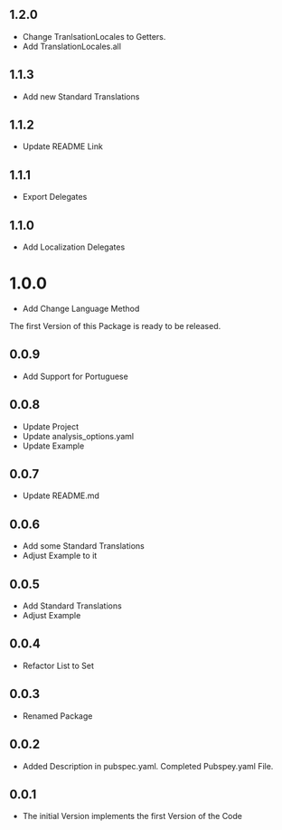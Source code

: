 ## 1.2.0

* Change TranlsationLocales to Getters.
* Add TranslationLocales.all


## 1.1.3

* Add new Standard Translations


## 1.1.2

* Update README Link


## 1.1.1

* Export Delegates


## 1.1.0

* Add Localization Delegates


# 1.0.0

* Add Change Language Method

The first Version of this Package is ready to be released.


## 0.0.9

* Add Support for Portuguese


## 0.0.8

* Update Project
* Update analysis_options.yaml
* Update Example


## 0.0.7

* Update README.md


## 0.0.6

* Add some Standard Translations
* Adjust Example to it


## 0.0.5

* Add Standard Translations
* Adjust Example


## 0.0.4

* Refactor List to Set


## 0.0.3

* Renamed Package


## 0.0.2

* Added Description in pubspec.yaml. Completed Pubspey.yaml File.


## 0.0.1

* The initial Version implements the first Version of the Code
